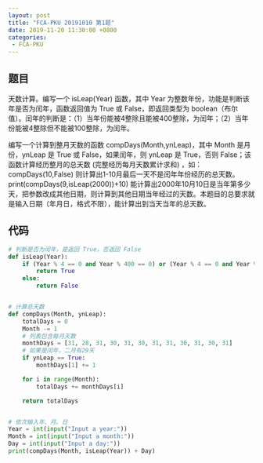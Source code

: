 ```yaml
---
layout: post
title: "FCA-PKU 20191010 第1题"
date: 2019-11-20 11:30:00 +0800
categories: 
 - FCA-PKU
---
```


## 题目

天数计算。编写一个 isLeap(Year) 函数，其中 Year 为整数年份，功能是判断该年是否为闰年，函数返回值为 True 或 False，即返回类型为 boolean（布尔值）。闰年的判断是：（1）当年份能被4整除且能被400整除，为闰年；（2）当年份能被4整除但不能被100整除，为闰年。

<!-- more -->

编写一个计算到整月天数的函数 compDays(Month,ynLeap)，其中 Month 是月份，ynLeap 是 True 或 False，如果闰年，则 ynLeap 是 True，否则 False；该函数计算经历整月的总天数 (完整经历每月天数累计求和) ，如：compDays(10,False) 则计算出1-10月最后一天不是闰年年份经历的总天数。print(compDays(9,isLeap(2000))+10) 能计算出2000年10月10日是当年第多少天，把参数改成其他日期，则计算到其他日期当年经过的天数。本题目的总要求就是输入日期（年月日，格式不限），能计算出到当天当年的总天数。

## 代码

```python
# 判断是否为闰年，是返回 True，否返回 False
def isLeap(Year):
    if (Year % 4 == 0 and Year % 400 == 0) or (Year % 4 == 0 and Year % 100 != 0):
        return True
    else:
        return False


# 计算总天数
def compDays(Month, ynLeap):
    totalDays = 0
    Month -= 1
    # 列表包含每月天数
    monthDays = [31, 28, 31, 30, 31, 30, 31, 31, 30, 31, 30, 31]
    # 如果是闰年，二月有29天
    if ynLeap == True:
        monthDays[1] += 1

    for i in range(Month):
        totalDays += monthDays[i]

    return totalDays


# 依次输入年、月、日
Year = int(input("Input a year:"))
Month = int(input("Input a month:"))
Day = int(input("Input a day:"))
print(compDays(Month, isLeap(Year)) + Day)
```